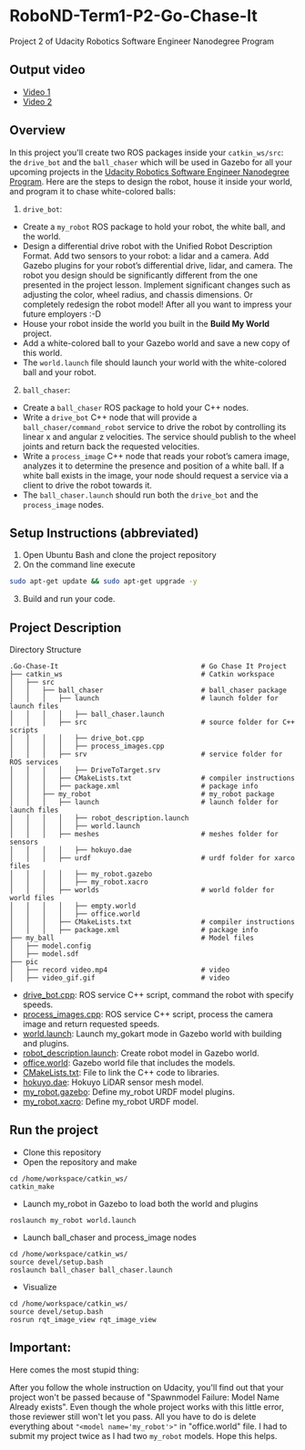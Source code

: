 # RoboND-Term1-P2-Go-Chase-It
Project 2 of Udacity Robotics Software Engineer Nanodegree Program

## Output video
 - [Video 1](https://drive.google.com/file/d/1rdQH1Bq9wIDCCdNi9Dhkb9ObusucP_tt/view?usp=sharing)
 - [Video 2](https://drive.google.com/file/d/1YcwhqTWIJq7MtgqIMRYkI_5j09VNfB3t/view?usp=sharing)
## Overview  
In this project you'll create two ROS packages inside your `catkin_ws/src`: the `drive_bot` and the `ball_chaser` which will be used in Gazebo for all your upcoming projects in the [Udacity Robotics Software Engineer Nanodegree Program](https://www.udacity.com/course/robotics-software-engineer--nd209). Here are the steps to design the robot, house it inside your world, and program it to chase white-colored balls:  
1. `drive_bot`:  
* Create a `my_robot` ROS package to hold your robot, the white ball, and the world.
* Design a differential drive robot with the Unified Robot Description Format. Add two sensors to your robot: a lidar and a camera. Add Gazebo plugins for your robot’s differential drive, lidar, and camera. The robot you design should be significantly different from the one presented in the project lesson. Implement significant changes such as adjusting the color, wheel radius, and chassis dimensions. Or completely redesign the robot model! After all you want to impress your future employers :-D
* House your robot inside the world you built in the **Build My World** project.
* Add a white-colored ball to your Gazebo world and save a new copy of this world.
* The `world.launch` file should launch your world with the white-colored ball and your robot.
2. `ball_chaser`:
* Create a `ball_chaser` ROS package to hold your C++ nodes.
* Write a `drive_bot` C++ node that will provide a `ball_chaser/command_robot` service to drive the robot by controlling its linear x and angular z velocities. The service should publish to the wheel joints and return back the requested velocities.
* Write a `process_image` C++ node that reads your robot’s camera image, analyzes it to determine the presence and position of a white ball. If a white ball exists in the image, your node should request a service via a client to drive the robot towards it.
* The `ball_chaser.launch` should run both the `drive_bot` and the `process_image` nodes.  

## Setup Instructions (abbreviated)   
1. Open Ubuntu Bash and clone the project repository  
2. On the command line execute  
```bash
sudo apt-get update && sudo apt-get upgrade -y
```
3. Build and run your code.  
## Project Description  
Directory Structure  
```
.Go-Chase-It                                   # Go Chase It Project
├── catkin_ws                                  # Catkin workspace
│   ├── src
│   │   ├── ball_chaser                        # ball_chaser package        
│   │   │   ├── launch                         # launch folder for launch files
│   │   │   │   ├── ball_chaser.launch
│   │   │   ├── src                            # source folder for C++ scripts
│   │   │   │   ├── drive_bot.cpp
│   │   │   │   ├── process_images.cpp
│   │   │   ├── srv                            # service folder for ROS services
│   │   │   │   ├── DriveToTarget.srv
│   │   │   ├── CMakeLists.txt                 # compiler instructions
│   │   │   ├── package.xml                    # package info
│   │   ├── my_robot                           # my_robot package        
│   │   │   ├── launch                         # launch folder for launch files   
│   │   │   │   ├── robot_description.launch
│   │   │   │   ├── world.launch
│   │   │   ├── meshes                         # meshes folder for sensors
│   │   │   │   ├── hokuyo.dae
│   │   │   ├── urdf                           # urdf folder for xarco files
│   │   │   │   ├── my_robot.gazebo
│   │   │   │   ├── my_robot.xacro
│   │   │   ├── worlds                         # world folder for world files
│   │   │   │   ├── empty.world
│   │   │   │   ├── office.world
│   │   │   ├── CMakeLists.txt                 # compiler instructions
│   │   │   ├── package.xml                    # package info
├── my_ball                                    # Model files 
│   ├── model.config
│   ├── model.sdf
├── pic                                     
│   ├── record video.mp4                       # video
│   ├── video_gif.gif                          # video
```
- [drive_bot.cpp](https://github.com/KarthikMothiki/Robotics-Software-Engineer-Udacity/blob/046119888934f048b1e99ec4a8233dc202710158/Project2%20Go%20Chase%20It/ball_chaser/src/drive_bot.cpp): ROS service C++ script, command the robot with specify speeds.  
- [process_images.cpp](https://github.com/KarthikMothiki/Robotics-Software-Engineer-Udacity/blob/122db0962005881a09f80fa12a73e0f4e8e3a297/Project2%20Go%20Chase%20It/ball_chaser/src/process_image.cpp): ROS service C++ script, process the camera image and return requested speeds.  
- [world.launch](https://github.com/KarthikMothiki/Robotics-Software-Engineer-Udacity/blob/122db0962005881a09f80fa12a73e0f4e8e3a297/Project2%20Go%20Chase%20It/my_robot/launch/world.launch): Launch my_gokart mode in Gazebo world with building and plugins.  
- [robot_description.launch](https://github.com/KarthikMothiki/Robotics-Software-Engineer-Udacity/blob/122db0962005881a09f80fa12a73e0f4e8e3a297/Project2%20Go%20Chase%20It/my_robot/launch/robot_description.launch): Create robot model in Gazebo world. 
- [office.world](https://github.com/KarthikMothiki/Robotics-Software-Engineer-Udacity/blob/122db0962005881a09f80fa12a73e0f4e8e3a297/Project2%20Go%20Chase%20It/my_robot/worlds/world.world): Gazebo world file that includes the models.  
- [CMakeLists.txt](https://github.com/KarthikMothiki/Robotics-Software-Engineer-Udacity/blob/main/Project2%20Go%20Chase%20It/my_robot/CMakeLists.txt): File to link the C++ code to libraries.  
- [hokuyo.dae](https://github.com/KarthikMothiki/Robotics-Software-Engineer-Udacity/blob/main/Project2%20Go%20Chase%20It/my_robot/meshes/hokuyo.dae): Hokuyo LiDAR sensor mesh model.  
- [my_robot.gazebo](https://github.com/KarthikMothiki/Robotics-Software-Engineer-Udacity/blob/main/Project2%20Go%20Chase%20It/my_robot/urdf/my_robot.gazebo): Define my_robot URDF model plugins.  
- [my_robot.xacro](https://github.com/KarthikMothiki/Robotics-Software-Engineer-Udacity/blob/main/Project2%20Go%20Chase%20It/my_robot/urdf/my_robot.xacro): Define my_robot URDF model.  

## Run the project  
* Clone this repository
* Open the repository and make  
```
cd /home/workspace/catkin_ws/
catkin_make
```
* Launch my_robot in Gazebo to load both the world and plugins  
```
roslaunch my_robot world.launch
```   
* Launch ball_chaser and process_image nodes  
```
cd /home/workspace/catkin_ws/
source devel/setup.bash
roslaunch ball_chaser ball_chaser.launch
```  
* Visualize  
```
cd /home/workspace/catkin_ws/
source devel/setup.bash
rosrun rqt_image_view rqt_image_view  
```  
## Important:

Here comes the most stupid thing:

After you follow the whole instruction on Udacity, you'll find out that your project won't be passed because of "Spawnmodel Failure: Model Name Already exists". Even though the whole project works with this little error, those reviewer still won't let you pass.
All you have to do is delete everything about ```"<model name='my_robot'>"``` in "office.world" file. I had to submit my project twice as I had two `my_robot` models. Hope this helps.

